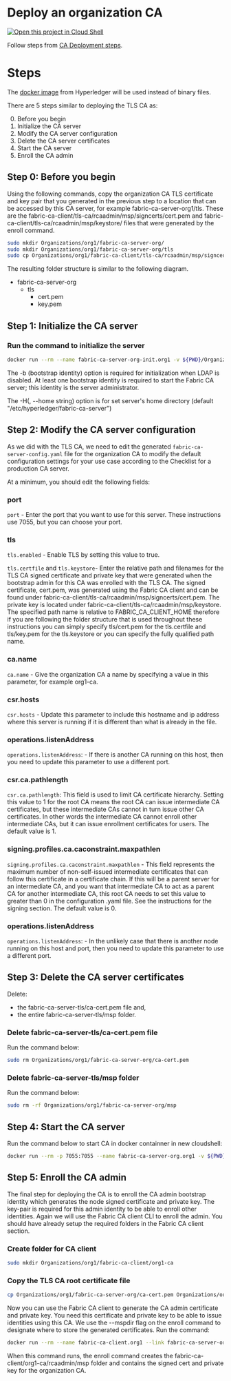 # Deploy an organization CA


[![Open this project in Cloud
Shell](http://gstatic.com/cloudssh/images/open-btn.png)](https://console.cloud.google.com/cloudshell/open?git_repo=https://github.com/incubate-co-th/fabric-course.git&page=editor&tutorial=org-ca.md)


Follow steps from [CA Deployment steps](https://hyperledger-fabric-ca.readthedocs.io/en/latest/deployguide/cadeploy.html).

# Steps
The [docker image](https://hub.docker.com/r/hyperledger/fabric-ca) from Hyperledger will be used instead of binary files.

There are 5 steps similar to deploying the TLS CA as:

0. Before you begin
1. Initialize the CA server
2. Modify the CA server configuration
3. Delete the CA server certificates
4. Start the CA server
5. Enroll the CA admin

## Step 0: Before you begin
Using the following commands, copy the organization CA TLS certificate and key pair that you generated in the previous step to a location that can be accessed by this CA server, for example fabric-ca-server-org1/tls. These are the fabric-ca-client/tls-ca/rcaadmin/msp/signcerts/cert.pem and fabric-ca-client/tls-ca/rcaadmin/msp/keystore/ files that were generated by the enroll command.

```bash
sudo mkdir Organizations/org1/fabric-ca-server-org/
sudo mkdir Organizations/org1/fabric-ca-server-org/tls
sudo cp Organizations/org1/fabric-ca-client/tls-ca/rcaadmin/msp/signcerts/cert.pem Organizations/org1/fabric-ca-server-org/tls && sudo cp Organizations/org1/fabric-ca-client/tls-ca/rcaadmin/msp/keystore/$(sudo ls Organizations/org1/fabric-ca-client/tls-ca/rcaadmin/msp/keystore) Organizations/org1/fabric-ca-server-org/tls/key.pem
```

The resulting folder structure is similar to the following diagram. 
- fabric-ca-server-org
  - tls
    - cert.pem
    - key.pem

## Step 1: Initialize the CA server

### Run the command to initialize the server

```bash
docker run --rm --name fabric-ca-server-org-init.org1 -v ${PWD}/Organizations/org1/fabric-ca-server-org:/root/fabric-ca-server-org hyperledger/fabric-ca:1.4.9 fabric-ca-server init -b rcaadmin:rcaadminpw -H /root/fabric-ca-server-org
```

The -b (bootstrap identity) option is required for initialization when LDAP is disabled. At least one bootstrap identity is required to start the Fabric CA server; this identity is the server administrator.

The -H(, --home string) option is for set server's home directory (default "/etc/hyperledger/fabric-ca-server")

## Step 2: Modify the CA server configuration

As we did with the TLS CA, we need to edit the generated `fabric-ca-server-config.yaml` file for the organization CA to modify the default configuration settings for your use case according to the Checklist for a production CA server.

At a minimum, you should edit the following fields:

### port
`port` - Enter the port that you want to use for this server. These instructions use 7055, but you can choose your port.

### tls

`tls.enabled` - Enable TLS by setting this value to true.

`tls.certfile` and `tls.keystore`- Enter the relative path and filenames for the TLS CA signed certificate and private key that were generated when the bootstrap admin for this CA was enrolled with the TLS CA. The signed certificate, cert.pem, was generated using the Fabric CA client and can be found under fabric-ca-client/tls-ca/rcaadmin/msp/signcerts/cert.pem. The private key is located under fabric-ca-client/tls-ca/rcaadmin/msp/keystore. The specified path name is relative to FABRIC_CA_CLIENT_HOME therefore if you are following the folder structure that is used throughout these instructions you can simply specify tls/cert.pem for the tls.certfile and tls/key.pem for the tls.keystore or you can specify the fully qualified path name.

### ca.name
`ca.name` - Give the organization CA a name by specifying a value in this parameter, for example org1-ca.

### csr.hosts
`csr.hosts` - Update this parameter to include this hostname and ip address where this server is running if it is different than what is already in the file.

### operations.listenAddress
`operations.listenAddress`: - If there is another CA running on this host, then you need to update this parameter to use a different port.

### csr.ca.pathlength
`csr.ca.pathlength`: This field is used to limit CA certificate hierarchy. Setting this value to 1 for the root CA means the root CA can issue intermediate CA certificates, but these intermediate CAs cannot in turn issue other CA certificates. In other words the intermediate CA cannot enroll other intermediate CAs, but it can issue enrollment certificates for users. The default value is 1.

### signing.profiles.ca.caconstraint.maxpathlen
`signing.profiles.ca.caconstraint.maxpathlen` - This field represents the maximum number of non-self-issued intermediate certificates that can follow this certificate in a certificate chain. If this will be a parent server for an intermediate CA, and you want that intermediate CA to act as a parent CA for another intermediate CA, this root CA needs to set this value to greater than 0 in the configuration .yaml file. See the instructions for the signing section. The default value is 0.

### operations.listenAddress
`operations.listenAddress`: - In the unlikely case that there is another node running on this host and port, then you need to update this parameter to use a different port.

## Step 3: Delete the CA server certificates

Delete:
- the fabric-ca-server-tls/ca-cert.pem file and, 
- the entire fabric-ca-server-tls/msp folder.

### Delete fabric-ca-server-tls/ca-cert.pem file
Run the command below:
```bash
sudo rm Organizations/org1/fabric-ca-server-org/ca-cert.pem
```
### Delete fabric-ca-server-tls/msp folder
Run the command below:
```bash
sudo rm -rf Organizations/org1/fabric-ca-server-org/msp
```

## Step 4: Start the CA server
Run the command below to start CA in docker containner in new cloudshell:

```bash
docker run --rm -p 7055:7055 --name fabric-ca-server-org.org1 -v ${PWD}/Organizations/org1/fabric-ca-server-org:/root/fabric-ca-server-org hyperledger/fabric-ca:1.4.9 fabric-ca-server start -H /root/fabric-ca-server-org
```

## Step 5: Enroll the CA admin

The final step for deploying the CA is to enroll the CA admin bootstrap identity which generates the node signed certificate and private key. The key-pair is required for this admin identity to be able to enroll other identities. Again we will use the Fabric CA client CLI to enroll the admin. You should have already setup the required folders in the Fabric CA client section.

### Create folder for CA client
```bash
sudo mkdir Organizations/org1/fabric-ca-client/org1-ca
```

### Copy the TLS CA root certificate file
```bash
cp Organizations/org1/fabric-ca-server-org/ca-cert.pem Organizations/org1/fabric-ca-client/tls-root-cert/tls-ca-cert.pem
```

Now you can use the Fabric CA client to generate the CA admin certificate and private key. You need this certificate and private key to be able to issue identities using this CA. We use the --mspdir flag on the enroll command to designate where to store the generated certificates. Run the command:

```bash
docker run --rm --name fabric-ca-client.org1 --link fabric-ca-server-org.org1:fabric-ca-server-org.org1 -v ${PWD}/Organizations/org1/fabric-ca-client:/root/fabric-ca-client -e FABRIC_CA_CLIENT_HOME=/root/fabric-ca-client  hyperledger/fabric-ca:1.4.9 fabric-ca-client enroll -d -u https://rcaadmin:rcaadminpw@fabric-ca-server-org.org1:7055 --tls.certfiles tls-root-cert/tls-ca-cert.pem --csr.hosts 'host1,*.fabric-ca-server-org.org1' --mspdir org1-ca/rcaadmin/msp
```

When this command runs, the enroll command creates the fabric-ca-client/org1-ca/rcaadmin/msp folder and contains the signed cert and private key for the organization CA.
